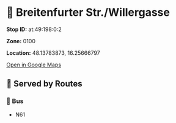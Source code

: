 # 🚉 Breitenfurter Str./Willergasse


**Stop ID:** at:49:198:0:2

**Zone:** 0100

**Location:** 48.13783873, 16.25666797

[Open in Google Maps](https://www.google.com/maps?q=48.13783873,16.25666797)

## 🚆 Served by Routes

### 🚌 Bus
- N61